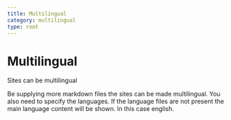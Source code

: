 ```yaml
---
title: Multilingual
category: multilingual
type: root
---
```


# Multilingual

Sites can be multilingual

Be supplying more markdown files the sites can be made multilingual. You also need to specify the languages. If the language files are not present the main language content will be shown. In this case english.


